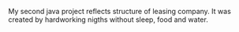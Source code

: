 My second java project reflects structure of leasing company. It was created by hardworking nigths without sleep, food and water. 
